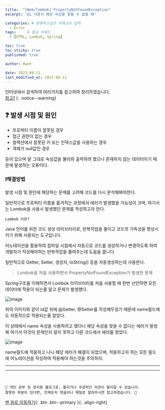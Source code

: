 ```yaml
---
title:  "[Web/lombok] PropertyNotFoundException"  
excerpt: "EL 사용시 해당 속성을 찾을 수 없을 때"

categories: # 분류하고싶은 카테고리 입력
  - Error
tags:     # 중요 키워드
  - [HTML, Lombok, Spring]

toc: true
toc_sticky: true
published: true

author: Hwet

date: 2023-08-11
last_modified_at: 2023-08-11
---
```


인터넷에서 검색하여 여러가지를 참고하여 정리하였습니다.    
[참고1]()
{: .notice--warning}


##  ❓ 발생 시점 및 원인

- 프로퍼티 이름이 잘못된 경우
- 접근 권한이 없는 경우
- 컬렉션에서 잘못된 키 또는 인덱스값을 사용하는 경우
- 객체가 null값인 경우

등이 있으며 말 그대로 속성값을 불러와 출력하려 했으나 존재하지 않는 데이터이기 때문에 발생하는 오류이다.


### ❗해결방법

발생 시점 및 원인에 해당하는 문제를 고려해 코드를 다시 분석해봐야한다. 

일반적으로 프로퍼티 이름을 옮겨적는 과정에서 에러가 발생했을 가능성이 크며, 여기서는 Lombok을 사용시 발생했던 문제를 작성하고자 한다.

`Lombok 이란? `

Java 언어를 위한 코드 생성 라이브러리로, 반복작업을 줄이고 코드의 가독성을 향상시키기 위해 사용되는 도구입니다.

어노테이션을 활용하여 컴파일 시점에서 자동으로 코드를 생성하거나 변경하도록 하여 개발자가 작성해야하는 반복작업을 줄여주는데 도음을 줍니다.

일반적으로 Getter, Setter, 생성자, toString() 등을 자동생성하는데 사용한다. 

> Lombok을 처음 사용하면서 PropertyNotFoundException가 발생한 문제

Spring구조를 이해하면서 Lombok 라이브러리를 처음 사용할 때 한번 선언하면 모든 데이터에 적용이 되는줄 알고 문제가 발생했다. 

![image](https://github.com/hwet-j/hwet-j.github.io/assets/81364742/2b42e892-2e79-4bdc-b56d-7cbad959a9bb)

위의 이미지와 같이 id값 위에 @Getter, @Setter를 작성해두었기 때문에 name필드에도 자동적으로 적용되는줄 알았다. 

이 상태에서 name 속성을 사용하려고 했더니 해당 속성을 찾을 수 없다는 에러가 발생해 여기서 이것이 문제인지 알지 못하고 다른 코드에서 에러를 찾았다.

![image](https://github.com/hwet-j/hwet-j.github.io/assets/81364742/5666d0c1-580e-4f51-af95-1777994ebcbb)

name필드에 적용하고 나니 해당 에러가 해결이 되었으며, 적용하고자 하는 모든 필드에 어노테이션을 작성하여 적용해야 하는것을 주의하자.







*** 



***
<br>
    
    📢 개인 공부 및 정리용 블로그로, 틀리거나 주관적인 의견이 들어갈 수 있습니다.
    잘못된 부분이 있다면, 언제든지 댓글이나 메일로 알려주시면 참고하겠습니다. 🔔

[맨 위로 이동하기](#){: .btn .btn--primary }{: .align-right}